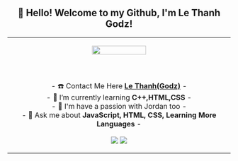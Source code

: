 <h2 align="center">👋 Hello! Welcome to my Github, I'm Le Thanh Godz!</h2>
<p align="center">
<table align="center">
   <tr>
      <td>
         <p align="center">    
         <img align="center" src="https://i.imgur.com/lNP94tw.png" width="50%"/></a><br/>
         <br/><br/>
            <a href="#"><img align="center"></a>
         <br/><br/>
         - ☎️ Contact Me Here <strong><a href="https://facebook.com/lethanh.godz">Le Thanh(Godz)</a></strong> -
         <br/>
         - 🌱 I’m currently learning <strong>C++,HTML,CSS</strong> -
         <br/>
         - 🌴 I'm have a passion with Jordan too -
         <br/>
         - 💬 Ask me about <strong>JavaScript, HTML, CSS, Learning More Languages</strong> -
         <p align="center">                     
             <img align="center" src="https://github-readme-stats.vercel.app/api?username=LeThanhGodz&show_icons=true&theme=dracula" />
             <img align="center" src="https://github-readme-stats.vercel.app/api/top-langs/?username=LeThanhGodz&theme=radical&hide_border=false" />
        </p>

</table>
</p>

